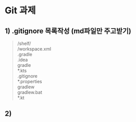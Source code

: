 # Git 과제

## 1) .gitignore 목록작성 (md파일만 주고받기)
>/shelf/\
/workspace.xml\
.gradle\
.idea\
gradle\
*.kts\
.gitignore\
*.properties\
gradlew\
gradlew.bat\
*.kt

## 2)  